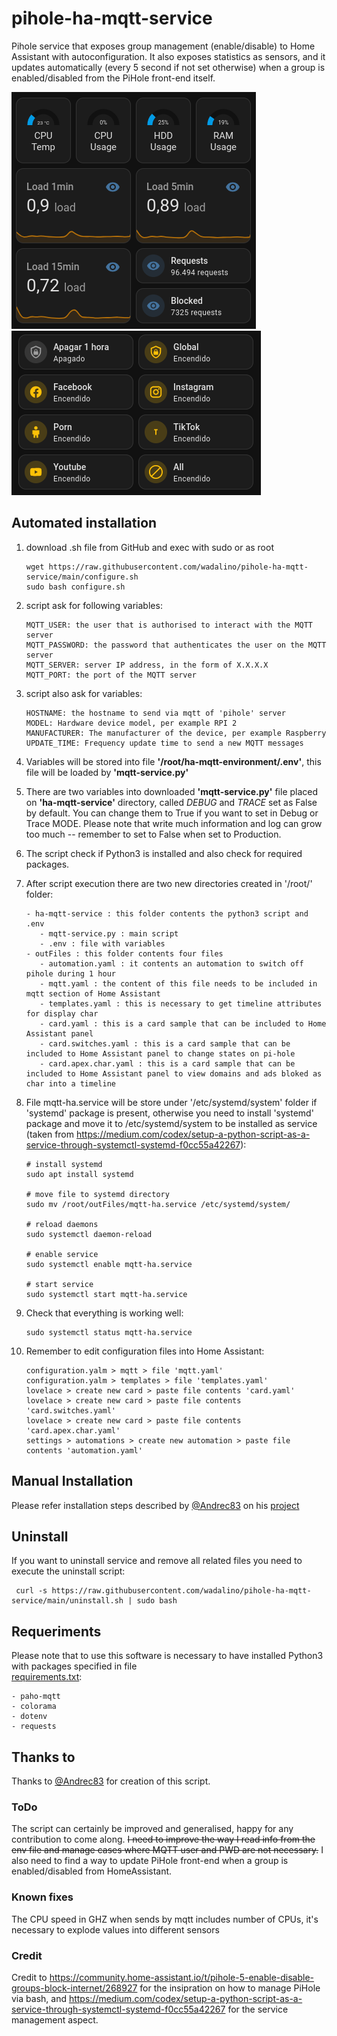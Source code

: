 # pihole-ha-mqtt-service
Pihole service that exposes group management (enable/disable) to Home Assistant with autoconfiguration.
It also exposes statistics as sensors, and it updates automatically (every 5 second if not set otherwise) when a group is enabled/disabled from the PiHole front-end itself.

![Parental control](https://github.com/wadalino/pihole-ha-mqtt-service/blob/main/card.png)
![Pihole reporting](https://github.com/wadalino/pihole-ha-mqtt-service/blob/main/card.switches.png)



## Automated installation
1) download .sh file from GitHub and exec with sudo or as root
   ```
   wget https://raw.githubusercontent.com/wadalino/pihole-ha-mqtt-service/main/configure.sh
   sudo bash configure.sh
   ```
2) script ask for following variables:
   ```
   MQTT_USER: the user that is authorised to interact with the MQTT server
   MQTT_PASSWORD: the password that authenticates the user on the MQTT server
   MQTT_SERVER: server IP address, in the form of X.X.X.X
   MQTT_PORT: the port of the MQTT server
   ```
3) script also ask for variables:
   ```
   HOSTNAME: the hostname to send via mqtt of 'pihole' server
   MODEL: Hardware device model, per example RPI 2
   MANUFACTURER: The manufacturer of the device, per example Raspberry
   UPDATE_TIME: Frequency update time to send a new MQTT messages
   ```  
   
4) Variables will be stored into file **'/root/ha-mqtt-environment/.env'**, this file will be loaded by **'mqtt-service.py'**  
  
  
5) There are two variables into downloaded **'mqtt-service.py'** file placed on **'ha-mqtt-service'** directory, called *DEBUG* and *TRACE* set as False by default. You can change them to True if you want to set in Debug or Trace MODE. Please note that write much information and log can grow too much -- remember to set to False when set to Production.  
 
  
6) The script check if Python3 is installed and also check for required packages.


7) After script execution there are two new directories created in '/root/' folder:
   ```
   - ha-mqtt-service : this folder contents the python3 script and .env
      - mqtt-service.py : main script
      - .env : file with variables 
   - outFiles : this folder contents four files
      - automation.yaml : it contents an automation to switch off pihole during 1 hour
      - mqtt.yaml : the content of this file needs to be included in mqtt section of Home Assistant
      - templates.yaml : this is necessary to get timeline attributes for display char  
      - card.yaml : this is a card sample that can be included to Home Assistant panel
      - card.switches.yaml : this is a card sample that can be included to Home Assistant panel to change states on pi-hole
      - card.apex.char.yaml : this is a card sample that can be included to Home Assistant panel to view domains and ads bloked as char into a timeline
   ```
   

8) File mqtt-ha.service will be store under '/etc/systemd/system' folder if 'systemd' package is present, otherwise you need to install 'systemd' package and move it to /etc/systemd/system to be installed as service (taken from https://medium.com/codex/setup-a-python-script-as-a-service-through-systemctl-systemd-f0cc55a42267):
   ```
   # install systemd
   sudo apt install systemd
   
   # move file to systemd directory 
   sudo mv /root/outFiles/mqtt-ha.service /etc/systemd/system/
   
   # reload daemons
   sudo systemctl daemon-reload
   
   # enable service
   sudo systemctl enable mqtt-ha.service
   
   # start service
   sudo systemctl start mqtt-ha.service
   ```
9) Check that everything is working well:
    ```
    sudo systemctl status mqtt-ha.service
    ```
10) Remember to edit configuration files into Home Assistant:
    ```
    configuration.yalm > mqtt > file 'mqtt.yaml'
    configuration.yalm > templates > file 'templates.yaml'
    lovelace > create new card > paste file contents 'card.yaml'
    lovelace > create new card > paste file contents 'card.switches.yaml'
    lovelace > create new card > paste file contents 'card.apex.char.yaml'
    settings > automations > create new automation > paste file contents 'automation.yaml'
    ```




## Manual Installation

Please refer installation steps described by [@Andrec83](https://github.com/Andrec83) on his [project](https://github.com/Andrec83/pihole-ha-mqtt-service)  

## Uninstall

If you want to uninstall service and remove all related files you need to execute the uninstall script:  
   ```
    curl -s https://raw.githubusercontent.com/wadalino/pihole-ha-mqtt-service/main/uninstall.sh | sudo bash
   ```   


## Requeriments
Please note that to use this software is necessary to have installed Python3 with packages specified in file  
[requirements.txt](https://raw.githubusercontent.com/wadalino/pihole-ha-mqtt-service/refs/heads/main/requirements.txt):
  ```
- paho-mqtt
- colorama
- dotenv
- requests
  ```

## Thanks to 
Thanks to [@Andrec83](https://github.com/Andrec83) for creation of this script.

### ToDo
The script can certainly be improved and generalised, happy for any contribution to come along. 
~~I need to improve the way I read info from the env file and manage cases where MQTT user and PWD are not necessary.~~ 
I also need to find a way to update PiHole front-end when a group is enabled/disabled from HomeAssistant.

### Known fixes
The CPU speed in GHZ when sends by mqtt includes number of CPUs, it's necessary to explode values into different sensors 

### Credit
Credit to https://community.home-assistant.io/t/pihole-5-enable-disable-groups-block-internet/268927 for the insipration on how to manage PiHole via bash, 
and https://medium.com/codex/setup-a-python-script-as-a-service-through-systemctl-systemd-f0cc55a42267 for the service management aspect. 
   
   

